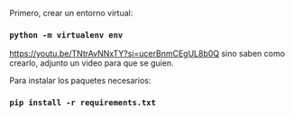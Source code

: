 Primero, crear un entorno virtual:
### `python -m virtualenv env`
https://youtu.be/TNtrAvNNxTY?si=ucerBnmCEgUL8b0Q
sino saben como crearlo, adjunto un video para que se guien.

Para instalar los paquetes necesarios:
### `pip install -r requirements.txt`
